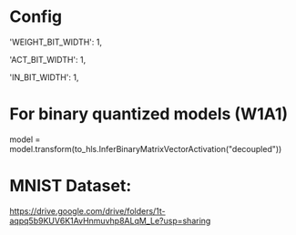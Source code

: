 #  Config
'WEIGHT_BIT_WIDTH': 1,

'ACT_BIT_WIDTH': 1,

'IN_BIT_WIDTH': 1,

#  For binary quantized models (W1A1)

model = model.transform(to_hls.InferBinaryMatrixVectorActivation("decoupled"))

#  MNIST Dataset: 

https://drive.google.com/drive/folders/1t-aqpq5b9KUV6K1AvHnmuvhp8ALqM_Le?usp=sharing
